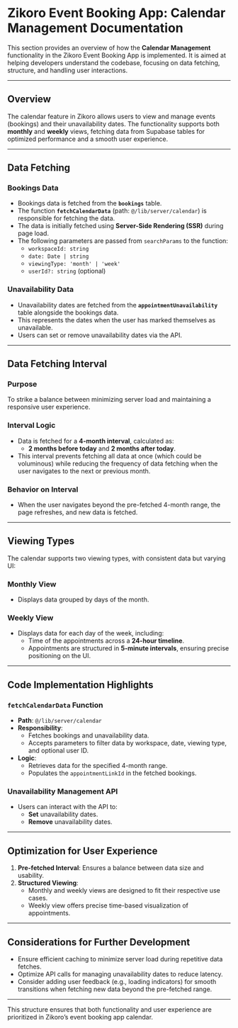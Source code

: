 # Zikoro Event Booking App: Calendar Management Documentation

This section provides an overview of how the **Calendar Management** functionality in the Zikoro Event Booking App is implemented. It is aimed at helping developers understand the codebase, focusing on data fetching, structure, and handling user interactions.

---

## Overview

The calendar feature in Zikoro allows users to view and manage events (bookings) and their unavailability dates. The functionality supports both **monthly** and **weekly** views, fetching data from Supabase tables for optimized performance and a smooth user experience.

---

## Data Fetching

### Bookings Data
- Bookings data is fetched from the **`bookings`** table.
- The function **`fetchCalendarData`** (path: `@/lib/server/calendar`) is responsible for fetching the data.
- The data is initially fetched using **Server-Side Rendering (SSR)** during page load.
- The following parameters are passed from `searchParams` to the function:
  - `workspaceId: string`
  - `date: Date | string`
  - `viewingType: 'month' | 'week'`
  - `userId?: string` (optional)

### Unavailability Data
- Unavailability dates are fetched from the **`appointmentUnavailability`** table alongside the bookings data.
- This represents the dates when the user has marked themselves as unavailable.
- Users can set or remove unavailability dates via the API.

---

## Data Fetching Interval

### Purpose
To strike a balance between minimizing server load and maintaining a responsive user experience.

### Interval Logic
- Data is fetched for a **4-month interval**, calculated as:
  - **2 months before today** and **2 months after today**.
- This interval prevents fetching all data at once (which could be voluminous) while reducing the frequency of data fetching when the user navigates to the next or previous month.

### Behavior on Interval
- When the user navigates beyond the pre-fetched 4-month range, the page refreshes, and new data is fetched.

---

## Viewing Types

The calendar supports two viewing types, with consistent data but varying UI:

### Monthly View
- Displays data grouped by days of the month.

### Weekly View
- Displays data for each day of the week, including:
  - Time of the appointments across a **24-hour timeline**.
  - Appointments are structured in **5-minute intervals**, ensuring precise positioning on the UI.

---

## Code Implementation Highlights

### `fetchCalendarData` Function
- **Path**: `@/lib/server/calendar`
- **Responsibility**:
  - Fetches bookings and unavailability data.
  - Accepts parameters to filter data by workspace, date, viewing type, and optional user ID.
- **Logic**:
  - Retrieves data for the specified 4-month range.
  - Populates the `appointmentLinkId` in the fetched bookings.

### Unavailability Management API
- Users can interact with the API to:
  - **Set** unavailability dates.
  - **Remove** unavailability dates.

---

## Optimization for User Experience
1. **Pre-fetched Interval**: Ensures a balance between data size and usability.
2. **Structured Viewing**:
   - Monthly and weekly views are designed to fit their respective use cases.
   - Weekly view offers precise time-based visualization of appointments.

---

## Considerations for Further Development
- Ensure efficient caching to minimize server load during repetitive data fetches.
- Optimize API calls for managing unavailability dates to reduce latency.
- Consider adding user feedback (e.g., loading indicators) for smooth transitions when fetching new data beyond the pre-fetched range.

---

This structure ensures that both functionality and user experience are prioritized in Zikoro’s event booking app calendar.
